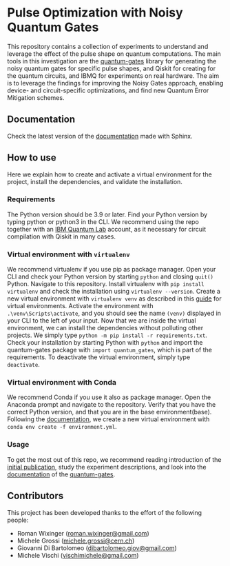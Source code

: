 # Pulse Optimization with Noisy Quantum Gates
This repository contains a collection of experiments to understand and leverage the effect of the pulse shape on quantum computations. The main tools in this investigation are the [quantum-gates](https://pypi.org/project/quantum-gates/) library for generating the noisy quantum gates for specific pulse shapes, and Qiskit for creating for the quantum circuits, and IBMQ for experiments on real hardware. The aim is to leverage the findings for improving the Noisy Gates approach, enabling device- and circuit-specific optimizations, and find new Quantum Error Mitigation schemes.

## Documentation
Check the latest version of the [documentation](https://pulse-optimization.readthedocs.io/en/latest/) made with Sphinx. 

## How to use
Here we explain how to create and activate a virtual environment for the project, install the dependencies, and validate the installation. 

### Requirements
The Python version should be 3.9 or later. Find your Python version by typing python or python3 in the CLI. We recommend using the repo together with an [IBM Quantum Lab](https://quantum-computing.ibm.com/lab) account, as it necessary for circuit compilation with Qiskit in many cases. 

### Virtual environment with `virtualenv`
We recommend virtualenv if you use pip as package manager. Open your CLI and check your Python version by starting `python` and closing `quit()` Python. Navigate to this repository. Install virtualenv with `pip install virtualenv` and check the installation using `virtualenv --version`. Create a new virtual environment with `virtualenv venv` as described in this [guide](https://docs.python-guide.org/dev/virtualenvs/) for virtual environments. Activate the environment with `.\venv\Scripts\activate`, and you should see the name `(venv)` displayed in your CLI to the left of your input. Now that we are inside the virtual environment, we can install the dependencies without polluting other projects. We simply type `python -m pip install -r requirements.txt`. Check your installation by starting Python with `python` and import the quantum-gates package with `import quantum_gates`, which is part of the requirements. To deactivate the virtual environment, simply type `deactivate`. 

### Virtual environment with Conda
We recommend Conda if you use it also as package manager. Open the Anaconda prompt and navigate to the repository. Verify that you have the correct Python version, and that you are in the base environment(base). Following the [documentation](https://conda.io/projects/conda/en/latest/user-guide/tasks/manage-environments.html), we create a new virtual environment with `conda env create -f environment.yml`.

### Usage
To get the most out of this repo, we recommend reading introduction of the [initial publication](https://journals.aps.org/prresearch/abstract/10.1103/PhysRevResearch.5.043210), study the experiment descriptions, and look into the [documentation](https://quantum-gates.readthedocs.io/en/latest/index.html) of the [quantum-gates](https://pypi.org/project/quantum-gates/).


## Contributors
This project has been developed thanks to the effort of the following people:

* Roman Wixinger (roman.wixinger@gmail.com)
* Michele Grossi (michele.grossi@cern.ch)
* Giovanni Di Bartolomeo (dibartolomeo.giov@gmail.com)
* Michele Vischi (vischimichele@gmail.com)
